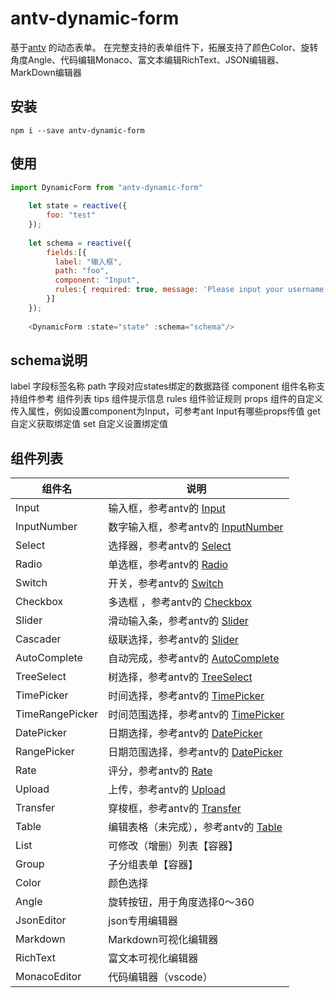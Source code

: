 # antv-dynamic-form

基于[antv](https://www.antdv.com) 的动态表单。
在完整支持的表单组件下，拓展支持了颜色Color、旋转角度Angle、代码编辑Monaco、富文本编辑RichText、JSON编辑器、MarkDown编辑器

## 安装

`npm i --save antv-dynamic-form`

## 使用

```javascript
import DynamicForm from "antv-dynamic-form"
    
    let state = reactive({
    	foo: "test"
    });
    
    let schema = reactive({
    	fields:[{
          label: "输入框",
          path: "foo",
          component: "Input",
          rules:{ required: true, message: 'Please input your username!' }
        }]
    });
    
    <DynamicForm :state="state" :schema="schema"/>
```

## schema说明

label 字段标签名称
path 字段对应states绑定的数据路径
component  组件名称支持组件参考 组件列表
tips 组件提示信息
rules 组件验证规则
props 组件的自定义传入属性，例如设置component为Input，可参考ant Input有哪些props传值
get  自定义获取绑定值
set   自定义设置绑定值




## 组件列表

| 组件名  |  说明 | 
| ------------ | ------------ |
| Input  |  输入框，参考antv的 [Input](https://www.antdv.com/components/input-cn)  |
|  InputNumber  | 数字输入框，参考antv的 [InputNumber](https://www.antdv.com/components/input-cn)   |
|  Select  |  选择器，参考antv的 [Select](https://www.antdv.com/components/select-cn)  |
| Radio  | 单选框，参考antv的 [Radio](https://www.antdv.com/components/radio-cn)   |
|  Switch | 开关，参考antv的 [Switch](https://www.antdv.com/components/switch-cn)   |
|  Checkbox | 多选框 ，参考antv的 [Checkbox](https://www.antdv.com/components/checkbox-cn)|
|  Slider  |  滑动输入条，参考antv的 [Slider](https://www.antdv.com/components/slider-cn)  |
|  Cascader | 级联选择，参考antv的 [Slider](https://www.antdv.com/components/slider-cn)   |
|  AutoComplete | 自动完成，参考antv的 [AutoComplete](https://www.antdv.com/components/autocomplete-cn)   |
| TreeSelect  | 树选择，参考antv的 [TreeSelect](https://www.antdv.com/components/treeselect-cn)  |
| TimePicker  | 时间选择，参考antv的 [TimePicker](https://www.antdv.com/components/timepicker-cn)  |
| TimeRangePicker  | 时间范围选择，参考antv的 [TimePicker](https://www.antdv.com/components/timepicker-cn)  |
| DatePicker  | 日期选择，参考antv的 [DatePicker](https://www.antdv.com/components/datepicker-cn)  |
| RangePicker  | 日期范围选择，参考antv的 [DatePicker](https://www.antdv.com/components/datepicker-cn)  |
| Rate  | 评分，参考antv的 [Rate](https://www.antdv.com/components/rate-cn)  |
| Upload  | 上传，参考antv的 [Upload](https://www.antdv.com/components/upload-cn)  |
| Transfer  | 穿梭框，参考antv的 [Transfer](https://www.antdv.com/components/transfer-cn)  |
| Table  | 编辑表格（未完成），参考antv的 [Table](https://www.antdv.com/components/table-cn)  |
| List  | 可修改（增删）列表【容器】  |
| Group  | 子分组表单【容器】  |
| Color  | 颜色选择  |
| Angle  | 旋转按钮，用于角度选择0～360  |
| JsonEditor  | json专用编辑器  |
| Markdown  | Markdown可视化编辑器  |
| RichText  | 富文本可视化编辑器  |
| MonacoEditor  | 代码编辑器（vscode）  |

